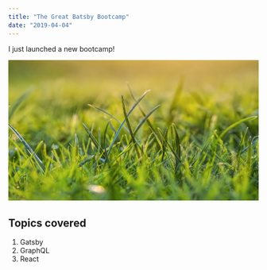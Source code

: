 ```yaml
---
title: "The Great Batsby Bootcamp"
date: "2019-04-04"
---
```


I just launched a new bootcamp!

![Grass](./how-grass-works.jpg)

## Topics covered 
1. Gatsby
2. GraphQL
3. React